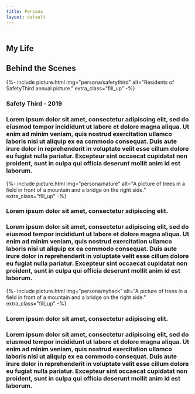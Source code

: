 ```yaml
---
title: Persona
layout: default
---
```


<div class="layout">

  <h2 class="pretitle" style="margin-top: 50px;">My Life</h2>
  <h2 class="huge title">Behind the Scenes</h2>

  {%- include picture.html img="persona/safetythird" alt="Residents of SafetyThird annual picture." extra_class="fill_up" -%}

  <h3 class="caption">Safety Third - 2019</h3>

  <h3 class="fill_up">
    Lorem ipsum dolor sit amet, consectetur adipiscing elit, sed do eiusmod tempor incididunt ut labore et dolore magna aliqua. Ut enim ad minim veniam, quis nostrud exercitation ullamco laboris nisi ut aliquip ex ea commodo consequat. Duis aute irure dolor in reprehenderit in voluptate velit esse cillum dolore eu fugiat nulla pariatur. Excepteur sint occaecat cupidatat non proident, sunt in culpa qui officia deserunt mollit anim id est laborum.
  </h3>

  <div class="separator"></div>

  {%- include picture.html img="persona/nature" alt="A picture of trees in a field in front of a mountain and a bridge on the right side." extra_class="fill_up" -%}

  <h3 class="caption">Lorem ipsum dolor sit amet, consectetur adipiscing elit.</h3>

  <h3 class="fill_up">
    Lorem ipsum dolor sit amet, consectetur adipiscing elit, sed do eiusmod tempor incididunt ut labore et dolore magna aliqua. Ut enim ad minim veniam, quis nostrud exercitation ullamco laboris nisi ut aliquip ex ea commodo consequat. Duis aute irure dolor in reprehenderit in voluptate velit esse cillum dolore eu fugiat nulla pariatur. Excepteur sint occaecat cupidatat non proident, sunt in culpa qui officia deserunt mollit anim id est laborum.
  </h3>

  <div class="separator"></div>

  {%- include picture.html img="persona/nyhack" alt="A picture of trees in a field in front of a mountain and a bridge on the right side." extra_class="fill_up" -%}

  <h3 class="caption">Lorem ipsum dolor sit amet, consectetur adipiscing elit.</h3>

  <h3 class="fill_up">
    Lorem ipsum dolor sit amet, consectetur adipiscing elit, sed do eiusmod tempor incididunt ut labore et dolore magna aliqua. Ut enim ad minim veniam, quis nostrud exercitation ullamco laboris nisi ut aliquip ex ea commodo consequat. Duis aute irure dolor in reprehenderit in voluptate velit esse cillum dolore eu fugiat nulla pariatur. Excepteur sint occaecat cupidatat non proident, sunt in culpa qui officia deserunt mollit anim id est laborum.
  </h3>

</div>
